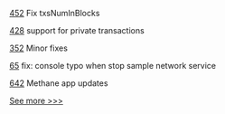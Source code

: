 
[452](https://github.com/hyperledger-labs/orion-server/pull/452) Fix txsNumInBlocks

[428](https://github.com/hyperledger-labs/fabric-smart-client/pull/428) support for private transactions

[352](https://github.com/hyperledger-labs/fablo/pull/352) Minor fixes

[65](https://github.com/hyperledger-labs/fabric-operator/pull/65) fix: console typo when stop sample network service

[642](https://github.com/hyperledger-labs/blockchain-carbon-accounting/pull/642) Methane app updates


[See more >>>](https://start-here.hyperledger.org/pull-requests)
